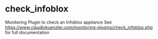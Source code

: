 # check_infoblox
Monitoring Plugin to check an Infoblox appliance
See https://www.claudiokuenzler.com/monitoring-plugins/check_infoblox.php for full documentation
